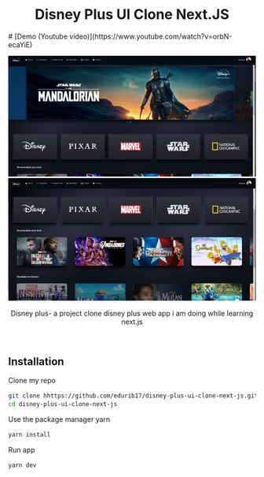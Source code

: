 <h1 align="center">Disney Plus UI Clone Next.JS </h1>
# [Demo (Youtube video)](https://www.youtube.com/watch?v=orbN-ecaYiE)
<p align="center">
  <a><img alt="Google" src="https://github.com/edurib17/disney-plus-ui-clone-next-js/blob/master/public/printScreens/Image-1.jpeg"/></a><br>
  <a href="https://opensource.org/licenses/Apache-2.0"><img alt="Pokemin" src="https://github.com/edurib17/disney-plus-ui-clone-next-js/blob/master/public/printScreens/Image-2.jpeg"/></a>
</p>

<p align="center">  
Disney plus- a project clone disney plus web app i am doing while learning next.js
</p>
</br>

## Installation

Clone my repo
```bash
git clone hhttps://github.com/edurib17/disney-plus-ui-clone-next-js.git
cd disney-plus-ui-clone-next-js
```
Use the package manager yarn

```bash
yarn install
```

Run app
``` Usage
yarn dev
```
